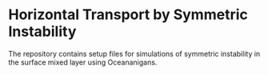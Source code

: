 # Horizontal Transport by Symmetric Instability

The repository contains setup files for simulations of symmetric instability in the surface mixed layer using Oceananigans.
